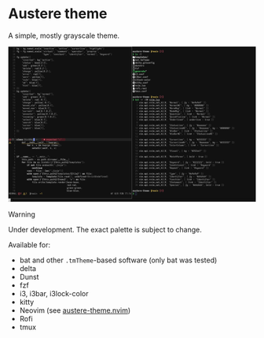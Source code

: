 # Austere theme

A simple, mostly grayscale theme.

![i3 + kitty + Neovim](images/preview.png)

> [!WARNING]
> Under development. The exact palette is subject to change.

Available for:
* bat and other `.tmTheme`-based software (only bat was tested)
* delta
* Dunst
* fzf
* i3, i3bar, i3lock-color
* kitty
* Neovim (see [austere-theme.nvim](https://github.com/kbieganski/austere-theme.nvim))
* Rofi
* tmux
